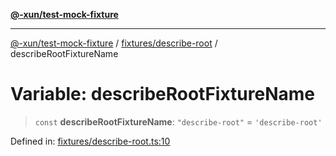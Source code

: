 [**@-xun/test-mock-fixture**](../../../README.md)

***

[@-xun/test-mock-fixture](../../../README.md) / [fixtures/describe-root](../README.md) / describeRootFixtureName

# Variable: describeRootFixtureName

> `const` **describeRootFixtureName**: `"describe-root"` = `'describe-root'`

Defined in: [fixtures/describe-root.ts:10](https://github.com/Xunnamius/test-utils/blob/4d43cc0c19fc37167d33e672c88c9d1391d7bdfe/packages/test-mock-fixture/src/fixtures/describe-root.ts#L10)
